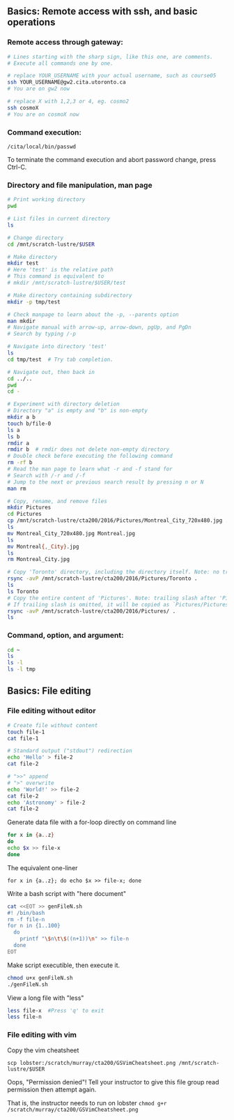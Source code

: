 ## Basics: Remote access with ssh, and basic operations

### Remote access through gateway:

```bash
# Lines starting with the sharp sign, like this one, are comments.
# Execute all commands one by one.

# replace YOUR_USERNAME with your actual username, such as course05
ssh YOUR_USERNAME@gw2.cita.utoronto.ca
# You are on gw2 now

# replace X with 1,2,3 or 4, eg. cosmo2
ssh cosmoX
# You are on cosmoX now
```

### Command execution:

`/cita/local/bin/passwd`

To terminate the command execution and abort password change, press Ctrl-C.

### Directory and file manipulation, man page

```bash
# Print working directory
pwd

# List files in current directory
ls

# Change directory
cd /mnt/scratch-lustre/$USER

# Make directory
mkdir test
# Here 'test' is the relative path
# This command is equivalent to
# mkdir /mnt/scratch-lustre/$USER/test

# Make directory containing subdirectory
mkdir -p tmp/test

# Check manpage to learn about the -p, --parents option
man mkdir
# Navigate manual with arrow-up, arrow-down, pgUp, and PgDn
# Search by typing /-p

# Navigate into directory 'test'
ls
cd tmp/test  # Try tab completion.

# Navigate out, then back in
cd ../..
pwd
cd -

# Experiment with directory deletion
# Directory "a" is empty and "b" is non-empty
mkdir a b
touch b/file-0
ls a
ls b
rmdir a
rmdir b  # rmdir does not delete non-empty directory
# Double check before executing the following command
rm -rf b
# Read the man page to learn what -r and -f stand for
# Search with /-r and /-f
# Jump to the next or previous search result by pressing n or N
man rm

# Copy, rename, and remove files
mkdir Pictures
cd Pictures
cp /mnt/scratch-lustre/cta200/2016/Pictures/Montreal_City_720x480.jpg .
ls
mv Montreal_City_720x480.jpg Montreal.jpg
ls
mv Montreal{,_City}.jpg
ls
rm Montreal_City.jpg

# Copy 'Toronto' directory, including the directory itself. Note: no trailing slash.
rsync -avP /mnt/scratch-lustre/cta200/2016/Pictures/Toronto .
ls
ls Toronto
# Copy the entire content of 'Pictures'. Note: trailing slash after 'Pictures'.
# If trailing slash is omitted, it will be copied as `Pictures/Pictures` instead.
rsync -avP /mnt/scratch-lustre/cta200/2016/Pictures/ .
ls
```

### Command, option, and argument:

```bash
cd ~
ls
ls -l
ls -l tmp
```

## Basics: File editing

### File editing without editor

```bash
# Create file without content
touch file-1
cat file-1

# Standard output ("stdout") redirection
echo 'Hello' > file-2
cat file-2

# ">>" append
# ">" overwrite
echo 'World!' >> file-2
cat file-2
echo 'Astronomy' > file-2
cat file-2
```

Generate data file with a for-loop directly on command line

```bash
for x in {a..z}
do
echo $x >> file-x
done
```

The equivalent one-liner

`for x in {a..z}; do echo $x >> file-x; done`

Write a bash script with "here document"

```bash
cat <<EOT >> genFileN.sh
#! /bin/bash
rm -f file-n
for n in {1..100}
  do
    printf "\$n\t\$((n+1))\n" >> file-n
  done
EOT
```

Make script executible, then execute it.


```bash
chmod u+x genFileN.sh
./genFileN.sh
```

View a long file with "less"

```bash
less file-x  #Press 'q' to exit
less file-n
```

### File editing with vim

Copy the vim cheatsheet

`scp lobster:/scratch/murray/cta200/GSVimCheatsheet.png
/mnt/scratch-lustre/$USER`

Oops, "Permission denied"! Tell your instructor to give this file group
read permission then attempt again.

That is, the instructor needs to run on lobster `chmod g+r
/scratch/murray/cta200/GSVimCheatsheet.png`